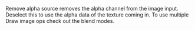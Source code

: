 Remove alpha source removes the alpha channel from the image input.
Deselect this to use the alpha data of the texture coming in.
To use multiple Draw image ops check out the blend modes.
